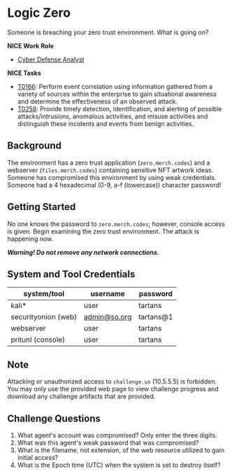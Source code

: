 # Logic Zero

Someone is breaching your zero trust environment. What is going on?

**NICE Work Role**

- [Cyber Defense Analyst](https://niccs.cisa.gov/workforce-development/nice-framework/)

**NICE Tasks**

- [T0166](https://niccs.cisa.gov/workforce-development/nice-framework/): Perform event correlation using information gathered from a variety of sources within the enterprise to gain situational awareness and determine the effectiveness of an observed attack.
- [T0258](https://niccs.cisa.gov/workforce-development/nice-framework/): Provide timely detection, identification, and alerting of possible attacks/intrusions, anomalous activities, and misuse activities and distinguish these incidents and events from benign activities.

## Background

The  environment has a zero trust application (`zero.merch.codes`) and a webserver (`files.merch.codes`) containing sensitive NFT artwork ideas. Someone has compromised this environment by using weak credentials. Someone had a 4 hexadecimal (0-9, a-f (lowercase)) character password!

## Getting Started

No one knows the password to  `zero.merch.codes`; however, console access is given. Begin examining the zero trust environment. The attack is happening now. 

***Warning! Do not remove any network connections.***

## System and Tool Credentials

|system/tool|username|password|
|-----------|--------|--------|
|kali*      |user    |tartans |
|securityonion (web)|admin@so.org    |tartans@1    |
|webserver|user    |tartans    |
|pritunl (console)|user    |tartans    |

## Note

Attacking or unauthorized access to `challenge.us` (10.5.5.5) is forbidden. You may only use the provided web page to view challenge progress and download any challenge artifacts that are provided.

## Challenge Questions

1. What agent's account was compromised? Only enter the three digits.
2. What was this agent's weak password that was compromised?
3. What is the filename, not extension, of the web resource utilized to gain initial access?
4. What is the Epoch time (UTC) when the system is set to destroy itself?
